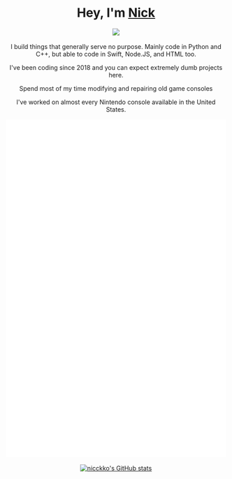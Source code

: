 <head>
<link rel="stylesheet" href="https://fonts.google.com/specimen/Fira+Code">
</head>

<body>
<h1 align="center">Hey, I'm <a href="https://www.nicckko.com">Nick</a></h1>
<p align="center">
  <a href="https://github.com/distray/readme-typing-svg"><img src="https://readme-typing-svg.herokuapp.com?lines=Mechanical-Engineer;Hardware+Hacker;Electrical-Engineer;Software+Developer;Fullstack-Developer;Sim-Racer;&center=true&width=500&height=50"></a>
</p>

<div align="center" $${\color{red}Red}$$>
  <r3 > I build things that generally serve no purpose. Mainly code in Python and C++, but able to code in Swift, Node.JS, and HTML too. </p>
  <r3> I've been coding since 2018 and you can expect extremely dumb projects here. </p>
  <r3> Spend most of my time modifying and repairing old game consoles </p>
  <r3> I've worked on almost every Nintendo console available in the United States. </p>
  
  ![Metric](/github-metrics.svg)
  
  <a href="http://www.github.com/nicckko"><img src="https://github-readme-stats.vercel.app/api?username=nicckko&show_icons=true&hide=&count_private=true&title_color=0891b2&text_color=ffffff&icon_color=0891b2&bg_color=1c1917&hide_border=true&show_icons=true" alt="nicckko's GitHub stats" /></a>
</div>

</body>
